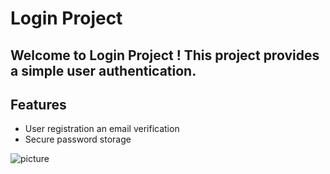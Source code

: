  # Login Project

  ## Welcome to Login Project ! This project provides a simple user authentication.

  ## Features

  -  User registration an email verification
  -  Secure password storage

![picture](https://github.com/oluwatunmise2506/User_Access_Project/assets/113690817/b42fd14b-4303-49ed-8ab7-04274dddc537)
